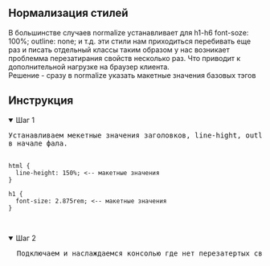## Нормализация cтилей

<div>
  В большинстве случаев normalize  устанавливает для h1-h6 font-soze: 100%; outline: none; и т.д. эти стили нам приходиться
  перебивать еще раз и писать отдельный классы таким образом у нас возникает проблемма перезатирания свойств несколько раз.
  Что приводит к дополнительной нагрузке на браузер клиента.

  <br>
  Решение - сразу в normalize указать макетные значения базовых тэгов

 <br>
</div>

## Инструкция

<details open>
<summary>Шаг 1</summary>
<pre>
Устанавливаем мекетные значения заголовков, line-hight, outline. и т.д.
в начале фала.

    html {
      line-height: 150%; <-- макетные значения
    }

    h1 {
      font-size: 2.875rem; <-- макетные значения
    }

</pre>
</details>

<details open>
<summary>Шаг 2</summary>
<pre>
  Подключаем и наслаждаемся консолью где нет перезатертых свойств )
</pre>
</details>
